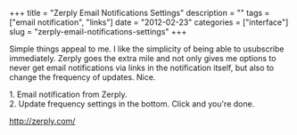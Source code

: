 +++
title = "Zerply Email Notifications Settings"
description = ""
tags = ["email notification", "links"]
date = "2012-02-23"
categories = ["interface"]
slug = "zerply-email-notifications-settings"
+++


<p>Simple things appeal to me. I like the simplicity of being able to usubscribe immediately. Zerply goes the extra mile and not only gives me options to never get email notifications via links in the notification itself, but also to change the frequency of updates. Nice.</p>

<div id="screens-full" class="clear"><div class="caption">1. Email notification from Zerply.</div><div class="fullimg clear"><a href="/media/interface/zerply-email-notifications-1.png" class="group" rel="group" title="1. Email notification from Zerply."><img src="/media/interface/zerply-email-notifications-1.png" alt="" class="img-responsive"></a></div></div><div id="screens-full" class="clear"><div class="caption">2. Update frequency settings in the bottom. Click and you're done.</div><div class="fullimg clear"><a href="/media/interface/zerply-email-notifications-2.png" class="group" rel="group" title="2. Update frequency settings in the bottom. Click and you're done."><img src="/media/interface/zerply-email-notifications-2.png" alt="" class="img-responsive"></a></div></div>        
<p><a href="http://zerply.com/">http://zerply.com/</a></p>

